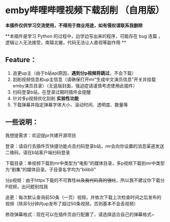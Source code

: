 # emby哔哩哔哩视频下载刮削 （自用版）

**本插件仅供学习交流使用，不得用于商业用途，如有侵权请联系我删除**

**本插件是学习 Python 的过程中，边学边写出来的程序，可能存在 bug 连篇 ，逻辑让人无法接受，南辕北辙，代码无法让人直视等副作用
**

## Feature：

1. 追更up主（由于b站api原因，**遇到分p视频将跳过**，不会下载）
2. 刮削视频信息和up主信息（请确保打开mr“生成中文演员信息”开关并挂载emby演员目录）（无竖版封面，强迫症请谨慎考虑使用此插件）
3. 扫码登录b站，在登录过期时插件会提醒
4. 针对多p视频优化刮削 **实验性功能**
5. 下载弹幕并指定弹幕字体大小、滚动时间、透明度、数量等

## 一些说明：

我想提需求：欢迎提pr共建开源项目

登录：请自行去插件页快捷功能点击扫码登录b站，mr会向你设置的消息渠道发送二维码，请在b站客户端扫码登录

下载目录：单视频下载到mr中类型为“电影”的媒体目录，多p视频下载到mr中类型为“剧集”的媒体目录。子目录名字均为“bilibili”

分p视频：由于httpx下载的不可靠性~~以及我代码真的很烂~~，所以我不建议你下载分P视频，出问题别找我

追更：每次默认查询前50条（一页）视频，并依次下载上次检查时间之后发布的视频（除非5分钟内up发布了超过50条视频，否则基本不会丢视频）

修改弹幕格式：现在可以在插件页自行配置了，请选择适合自己的弹幕格式~
